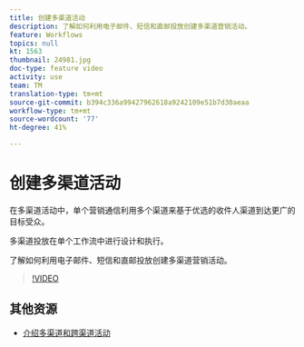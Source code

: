 ```yaml
---
title: 创建多渠道活动
description: 了解如何利用电子邮件、短信和直邮投放创建多渠道营销活动。
feature: Workflows
topics: null
kt: 1563
thumbnail: 24981.jpg
doc-type: feature video
activity: use
team: TM
translation-type: tm+mt
source-git-commit: b394c336a99427962618a9242109e51b7d30aeaa
workflow-type: tm+mt
source-wordcount: '77'
ht-degree: 41%

---
```



# 创建多渠道活动

在多渠道活动中，单个营销通信利用多个渠道来基于优选的收件人渠道到达更广的目标受众。

多渠道投放在单个工作流中进行设计和执行。

了解如何利用电子邮件、短信和直邮投放创建多渠道营销活动。

>[!VIDEO](https://video.tv.adobe.com/v/24981?quality=12)

## 其他资源

* [介绍多渠道和跨渠道活动](/help/orchestrating-campaigns/introduction-to-cross-and-multi-channel-campaigns.md)


